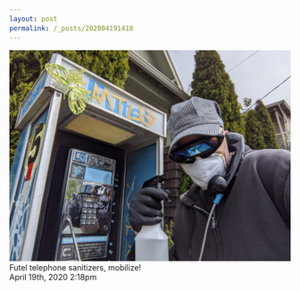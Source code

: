 ```yaml
---
layout: post
permalink: /_posts/202004191418
---
```


<img src="/images/blog/615861318166151168.jpg"/>
<div class="caption">Futel telephone sanitizers, mobilize!<br/>

 </div>

<div id="footer">
<span id="timestamp"> April 19th, 2020 2:18pm </span>
</div>
